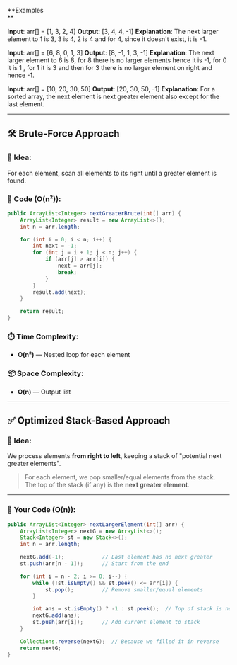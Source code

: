 **Examples  
**

**Input**: arr[] = [1, 3, 2, 4]
**Output**: [3, 4, 4, -1]
**Explanation**: The next larger element to 1 is 3, 3 is 4, 2 is 4 and for 4, since it doesn't exist, it is -1.

**Input**: arr[] = [6, 8, 0, 1, 3]
**Output**: [8, -1, 1, 3, -1]
**Explanation**: The next larger element to 6 is 8, for 8 there is no larger elements hence it is -1, for 0 it is 1 , for 1 it is 3 and then for 3 there is no larger element on right and hence -1.

**Input**: arr[] = [10, 20, 30, 50]
**Output**: [20, 30, 50, -1]
**Explanation**: For a sorted array, the next element is next greater element also except for the last element.

-----------------------------------------------------------------------
## 🛠️ **Brute-Force Approach**

### 🔸 Idea:

For each element, scan all elements to its right until a greater element is found.

### 🔁 Code (O(n²)):

```java
public ArrayList<Integer> nextGreaterBrute(int[] arr) {
    ArrayList<Integer> result = new ArrayList<>();
    int n = arr.length;

    for (int i = 0; i < n; i++) {
        int next = -1;
        for (int j = i + 1; j < n; j++) {
            if (arr[j] > arr[i]) {
                next = arr[j];
                break;
            }
        }
        result.add(next);
    }

    return result;
}

```

### ⏱️ Time Complexity:

- **O(n²)** — Nested loop for each element
    

### 📦 Space Complexity:

- **O(n)** — Output list
    

---

## ✅ **Optimized Stack-Based Approach** 

### 🔸 Idea:

We process elements **from right to left**, keeping a stack of "potential next greater elements".

> For each element, we pop smaller/equal elements from the stack.  
> The top of the stack (if any) is the **next greater element**.

---

### 🔁 Your Code (O(n)):

```java
public ArrayList<Integer> nextLargerElement(int[] arr) {
    ArrayList<Integer> nextG = new ArrayList<>();
    Stack<Integer> st = new Stack<>();
    int n = arr.length;

    nextG.add(-1);            // Last element has no next greater
    st.push(arr[n - 1]);      // Start from the end

    for (int i = n - 2; i >= 0; i--) {
        while (!st.isEmpty() && st.peek() <= arr[i]) {
            st.pop();         // Remove smaller/equal elements
        }

        int ans = st.isEmpty() ? -1 : st.peek();  // Top of stack is next greater
        nextG.add(ans);
        st.push(arr[i]);      // Add current element to stack
    }

    Collections.reverse(nextG);  // Because we filled it in reverse
    return nextG;
}

```